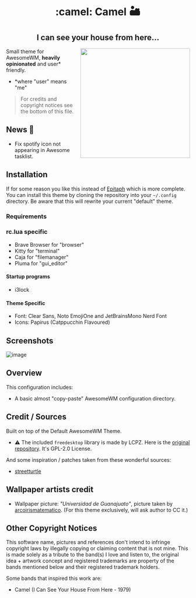 <div align="center">
  <h1>:camel: Camel  🏜 </h1>
  <h2>I can see your house from here...</h2>
</div>
<img height="300" width="300" src="https://user-images.githubusercontent.com/24773698/193441695-85a35677-8cb7-450c-aba2-87b361ba717b.png" align="right">

Small theme for AwesomeWM, **heavily opinionated** and user* friendly.

- *where "user" means "me"

> For credits and copyright notices see the bottom of this file.

## News :newspaper:

- Fix spotify icon not appearing in Awesome tasklist.

## Installation

If for some reason you like this instead of [Epitaph](https://github.com/VentGrey/Epitaph) which is more complete. You can install this theme by cloning the repository into your `~/.config` directory.
Be aware that this will rewrite your current "default" theme.

### Requirements

### rc.lua specific
- Brave Browser for "browser"
- Kitty for "terminal"
- Caja for "filemanager"
- Pluma for "gui_editor"

#### Startup programs
- i3lock

#### Theme Specific
- Font: Clear Sans, Noto EmojiOne and JetBrainsMono Nerd Font
- Icons: Papirus (Catppucchin Flavoured)


## Screenshots

![image](https://user-images.githubusercontent.com/24773698/194235577-ffc98b78-e607-4fb6-9f17-a3adba6c916b.png)


## Overview

This configuration includes:
- A basic almost "copy-paste" AwesomeWM configuration directory.

## Credit / Sources

Built on top of the Default AwesomeWM Theme.

- :warning: The included `freedesktop` library is made by LCPZ. Here is the [original repository](https://github.com/lcpz/awesome-freedesktop). It's GPL-2.0 License.

And some inspiration / patches taken from these wonderful sources:

- [streetturtle](https://github.com/streetturtle)

## Wallpaper artists credit

- Wallpaper picture: *"Universidad de Guanajuato"*, picture taken by [arcoirismatematico](https://arcoirismatematico.tumblr.com/). (For this theme exclusively, will ask author to CC it.)

## Other Copyright Notices

This software name, pictures and references don't intend to infringe copyright laws by illegally copying or claiming content that is not mine. This is made solely as a tribute to the band(s) I love and listen to, the original idea + artwork concept and registered trademarks are property of the bands mentioned below and their registered trademark holders.

Some bands that inspired this work are:
- Camel (I Can See Your House From Here - 1979)

